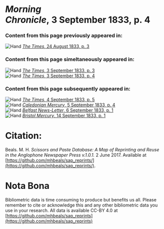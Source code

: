 # *Morning Chronicle*, 3 September 1833, p. 4  
  
### Content from this page previously appeared in:  
![Hand](http://scissorsandpaste.net/wp-content/uploads/2017/06/smallhandpointer.png) [*The Times*, 24 August 1833, p. 3](https://mhbeals.github.io/sap_html/The-Times/The-Times-24-August-1833-p-3)  
  
### Content from this page simeltaneously appeared in:  
![Hand](http://scissorsandpaste.net/wp-content/uploads/2017/06/smallhandpointer.png) [*The Times*, 3 September 1833, p. 3](https://mhbeals.github.io/sap_html/The-Times/The-Times-3-September-1833-p-3)  
![Hand](http://scissorsandpaste.net/wp-content/uploads/2017/06/smallhandpointer.png) [*The Times*, 3 September 1833, p. 4](https://mhbeals.github.io/sap_html/The-Times/The-Times-3-September-1833-p-4)  
  
### Content from this page subsequently appeared in:  
![Hand](http://scissorsandpaste.net/wp-content/uploads/2017/06/smallhandpointer.png) [*The Times*, 4 September 1833, p. 5](https://mhbeals.github.io/sap_html/The-Times/The-Times-4-September-1833-p-5)  
![Hand](http://scissorsandpaste.net/wp-content/uploads/2017/06/smallhandpointer.png) [*Caledonian Mercury*, 5 September 1833, p. 4](https://mhbeals.github.io/sap_html/Caledonian-Mercury/Caledonian-Mercury-5-September-1833-p-4)  
![Hand](http://scissorsandpaste.net/wp-content/uploads/2017/06/smallhandpointer.png) [*Belfast News-Letter*, 6 September 1833, p. 1](https://mhbeals.github.io/sap_html/Belfast-News-Letter/Belfast-News-Letter-6-September-1833-p-1)  
![Hand](http://scissorsandpaste.net/wp-content/uploads/2017/06/smallhandpointer.png) [*Bristol Mercury*, 14 September 1833, p. 1](https://mhbeals.github.io/sap_html/Bristol-Mercury/Bristol-Mercury-14-September-1833-p-1)  


# Citation: 

Beals. M. H. *Scissors and Paste Database: A Map of Reprinting and Reuse in the Anglophone Newspaper Press v.1.0.1.* 2 June 2017. Available at [https://github.com/mhbeals/sap_reprints/](https://github.com/mhbeals/sap_reprints/). 

# Nota Bona

Bibliometric data is time consuming to produce but benefits us all. Please remember to cite or acknowledge this and any other bibliometric data you use in your research. All data is available CC-BY 4.0 at [https://github.com/mhbeals/sap_reprints](https://github.com/mhbeals/sap_reprints)